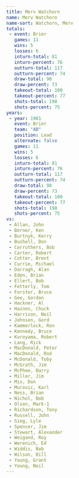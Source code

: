 ```yaml
---
title: Merv Watchorn
name: Merv Watchorn
name-sort: Watchorn, Merv
totals:
 - event: Brier
   games: 11
   wins: 5
   losses: 6
   inturn-total: 81
   inturn-percent: 76
   outturn-total: 117
   outturn-percent: 74
   draw-total: 98
   draw-percent: 73
   takeout-total: 100
   takeout-percent: 77
   shots-total: 198
   shots-percent: 75
years:
 - year: 1981
   event: Brier
   team: "AB"
   position: Lead
   alternate: false
   games: 11
   wins: 5
   losses: 6
   inturn-total: 81
   inturn-percent: 76
   outturn-total: 117
   outturn-percent: 74
   draw-total: 98
   draw-percent: 73
   takeout-total: 100
   takeout-percent: 77
   shots-total: 198
   shots-percent: 75
vs:
 - Allan, John
 - Berner, Ken
 - Burtnyk, Kerry
 - Bushell, Don
 - Carruthers, Bob
 - Carter, Robert
 - Cotter, Brent
 - Currie, Michael
 - Darragh, Alan
 - Eden, Brian
 - Ellert, Bob
 - Fetterly, Tom
 - Forster, Bruce
 - Gee, Gordon
 - Hackner, Al
 - Haines, Chuck
 - Harrison, Neil
 - Johnson, Gord
 - Kammerlock, Ron
 - Kennedy, Bruce
 - Kuroyama, Robert
 - Lang, Rick
 - MacDonald, Peter
 - MacDonald, Rod
 - McDonald, Toby
 - McGrath, Jim
 - McPhee, Barry
 - Miller, Jim
 - Mix, Don
 - Murovic, Karl
 - Ness, Brian
 - Nichol, Bob
 - Olson, Mark-1
 - Richardson, Tony
 - Russell, John
 - Sieg, Lyle
 - Spencer, Jim
 - Stewart, Alexander
 - Weigand, Roy
 - Werenich, Ed
 - Widdis, Bob
 - Wilson, Bill
 - Young, Grant
 - Young, Neil
---
```


